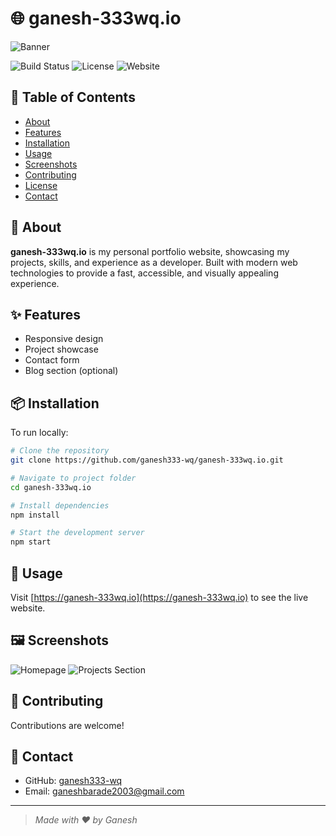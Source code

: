 # 🌐 ganesh-333wq.io

![Banner](https://your-image-url.com/banner.png)

![Build Status](https://img.shields.io/github/actions/workflow/status/ganesh333-wq/ganesh-333wq.io/main.yml?branch=main)
![License](https://img.shields.io/github/license/ganesh333-wq/ganesh-333wq.io)
![Website](https://img.shields.io/website?url=https%3A%2F%2Fganesh-333wq.io)

## 📖 Table of Contents

- [About](#about)
- [Features](#features)
- [Installation](#installation)
- [Usage](#usage)
- [Screenshots](#screenshots)
- [Contributing](#contributing)
- [License](#license)
- [Contact](#contact)

## 📝 About

**ganesh-333wq.io** is my personal portfolio website, showcasing my projects, skills, and experience as a developer. Built with modern web technologies to provide a fast, accessible, and visually appealing experience.

## ✨ Features

- Responsive design
- Project showcase
- Contact form
- Blog section (optional)


## 📦 Installation

To run locally:

```bash
# Clone the repository
git clone https://github.com/ganesh333-wq/ganesh-333wq.io.git

# Navigate to project folder
cd ganesh-333wq.io

# Install dependencies
npm install

# Start the development server
npm start
```

## 🚀 Usage

Visit [https://ganesh-333wq.io](https://ganesh-333wq.io) to see the live website.

## 🖼️ Screenshots

![Homepage](https://your-image-url.com/homepage.png)
![Projects Section](https://your-image-url.com/projects.png)

## 🤝 Contributing

Contributions are welcome!  



## 👤 Contact

- GitHub: [ganesh333-wq](https://github.com/ganesh333-wq)
- Email: ganeshbarade2003@gmail.com

---

> _Made with ❤️ by Ganesh_
